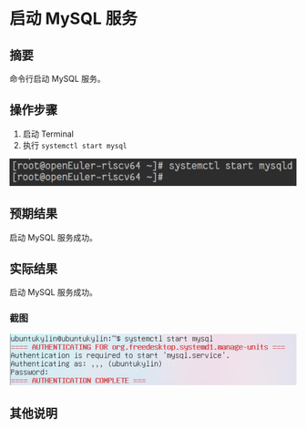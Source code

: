 # 启动 MySQL 服务

## 摘要

命令行启动 MySQL 服务。

## 操作步骤

1. 启动 Terminal
2. 执行 `systemctl start mysql`

![启动MySQL服务](./img/启动MySQL服务.png)

## 预期结果

启动 MySQL 服务成功。

## 实际结果

启动 MySQL 服务成功。

### 截图

![启动MySQL服务](./img/启动MySQL服务2.png)

## 其他说明
